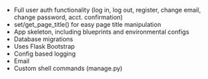 - Full user auth functionality (log in, log out, register, change email, change password, acct. confirmation)
- set/get_page_title() for easy page title manipulation
- App skeleton, including blueprints and environmental configs
- Database migrations
- Uses Flask Bootstrap
- Config based logging
- Email 
- Custom shell commands (manage.py)